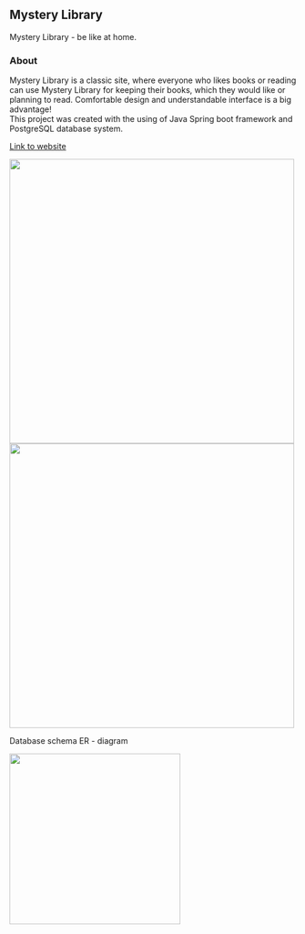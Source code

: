 ## Mystery Library
Mystery Library - be like at home.
### About
Mystery Library is a classic site, where everyone who likes books or reading can use Mystery Library for keeping their books, which they would like or planning to read. Comfortable design and understandable interface is a big advantage!  
This project was created with the using of Java Spring boot framework and PostgreSQL database system.

[Link to website](https://cs206database.herokuapp.com/home)

<img src="https://user-images.githubusercontent.com/81027613/162367804-250bd2c9-98fe-4769-850d-42d290df840a.JPG" width="500">
<img src="https://user-images.githubusercontent.com/81027613/162220855-9ba762b6-f042-4200-bd7d-25ab49ae3b91.JPG" width="500">

Database schema ER - diagram

<img src="https://user-images.githubusercontent.com/81027613/162361343-fae27ee5-464e-4e74-89ec-949cd83c73ba.JPG" width="300">





